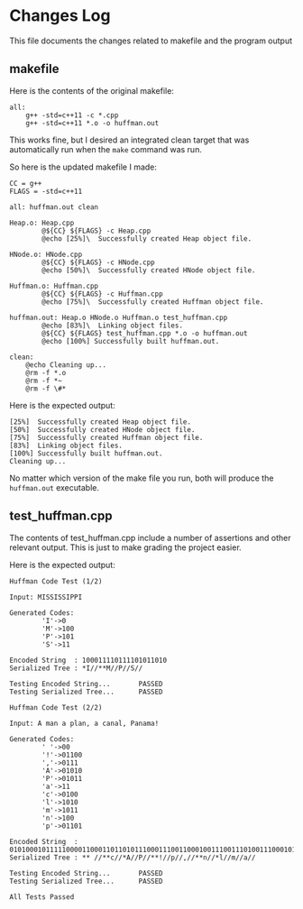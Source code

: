 # Changes Log

This file documents the changes related to makefile and the program output

## makefile

Here is the contents of the original makefile:

    all:
	    g++ -std=c++11 -c *.cpp
	    g++ -std=c++11 *.o -o huffman.out

This works fine, but I desired an integrated clean target that was automatically run when the `make` command was run.

So here is the updated makefile I made:

    CC = g++
    FLAGS = -std=c++11

    all: huffman.out clean

    Heap.o: Heap.cpp
            @${CC} ${FLAGS} -c Heap.cpp
            @echo [25%]\  Successfully created Heap object file.

    HNode.o: HNode.cpp
            @${CC} ${FLAGS} -c HNode.cpp
            @echo [50%]\  Successfully created HNode object file.

    Huffman.o: Huffman.cpp
            @${CC} ${FLAGS} -c Huffman.cpp
            @echo [75%]\  Successfully created Huffman object file.

    huffman.out: Heap.o HNode.o Huffman.o test_huffman.cpp
            @echo [83%]\  Linking object files.
            @${CC} ${FLAGS} test_huffman.cpp *.o -o huffman.out
            @echo [100%] Successfully built huffman.out.

    clean:
        @echo Cleaning up...
        @rm -f *.o
        @rm -f *~
        @rm -f \#*

Here is the expected output:

    [25%]  Successfully created Heap object file.
    [50%]  Successfully created HNode object file.
    [75%]  Successfully created Huffman object file.
    [83%]  Linking object files.
    [100%] Successfully built huffman.out.
    Cleaning up...

No matter which version of the make file you run, both will produce the `huffman.out` executable.

## test_huffman.cpp

The contents of test_huffman.cpp include a number of assertions and other relevant output. This is just to make grading the project easier.

Here is the expected output:

    Huffman Code Test (1/2)

    Input: MISSISSIPPI

    Generated Codes:
            'I'->0
            'M'->100
            'P'->101
            'S'->11

    Encoded String  : 100011110111101011010
    Serialized Tree : *I//**M//P//S//

    Testing Encoded String...       PASSED
    Testing Serialized Tree...      PASSED

    Huffman Code Test (2/2)

    Input: A man a plan, a canal, Panama!

    Generated Codes:
            ' '->00
            '!'->01100
            ','->0111
            'A'->01010
            'P'->01011
            'a'->11
            'c'->0100
            'l'->1010
            'm'->1011
            'n'->100
            'p'->01101

    Encoded String  : 010100010111110000110001101101011100011100110001001110011101001110001011111001110111101100
    Serialized Tree : ** //**c//*A//P//**!//p//,//**n//*l//m//a//

    Testing Encoded String...       PASSED
    Testing Serialized Tree...      PASSED

    All Tests Passed
